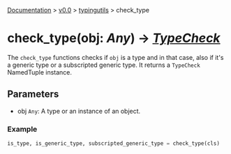 [Documentation](/docs/documentation.md) >
 [v0.0](/docs/0.0/version.md) >
  [typingutils](/docs/0.0/typingutils/module.md) >
   check_type

# check_type(obj: _Any_) -> _[TypeCheck](typecheck.md)_

The `check_type` functions checks if `obj` is a type and in that case, also if it's a generic type or a subscripted generic type. It returns a `TypeCheck` NamedTuple instance.

## Parameters

- obj `Any`: A type or an instance of an object.

### Example
```python
is_type, is_generic_type, subscripted_generic_type = check_type(cls)
```
